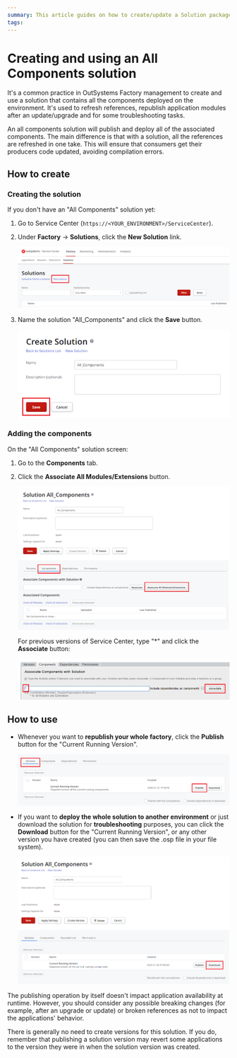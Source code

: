 ```yaml
---
summary: This article guides on how to create/update a Solution package including all the modules in the environment and how to use it. A solution with all the modules can be used to refresh references in bulk or to update a factory in non production environments.
tags:
---
```

# Creating and using an All Components solution

It's a common practice in OutSystems Factory management to create and use a solution that contains all the components deployed on the environment. It's used to refresh references, republish application modules after an update/upgrade and for some troubleshooting tasks.

An all components solution will publish and deploy all of the associated components.
The main difference is that with a solution, all the references are refreshed in one take. This will ensure that consumers get their producers code updated, avoiding compilation errors.

## How to create

### Creating the solution

If you don't have an "All Components" solution yet:

1. Go to Service Center (`https://<YOUR_ENVIRONMENT>/ServiceCenter`).

1. Under **Factory** -> **Solutions**, click the **New Solution** link.

    ![](images/servicecenter-new-solution.png?width=900)

1. Name the solution "All_Components" and click the **Save** button.

    ![](images/servicecenter-create-solution.png?width=600)

### Adding the components

On the "All Components" solution screen:

1. Go to the **Components** tab.

1. Click the **Associate All Modules/Extensions** button.

    ![](images/servicecenter-solution-associate-modules.png?width=800)

    For previous versions of Service Center, type "*" and click the **Associate** button:

    ![](images/servicecenter-solution-associate-modules-previous-version.png?width=800)

## How to use

* Whenever you want to **republish your whole factory**, click the **Publish** button for the "Current Running Version".

    ![](images/servicecenter-solution-publish.png?width=800)

* If you want to **deploy the whole solution to another environment** or just download the solution for **troubleshooting** purposes, you can click the **Download** button for the "Current Running Version", or any other version you have created (you can then save the .osp file in your file system).

    ![](images/servicecenter-solution-download.png?width=800)  

The publishing operation by itself doesn't impact application availability at runtime. However, you should consider any possible breaking changes (for example, after an upgrade or update) or broken references as not to impact the applications' behavior.

<div class="info" markdown="1">

There is generally no need to create versions for this solution. If you do, remember that publishing a solution version may revert some applications to the version they were in when the solution version was created.
</div>
